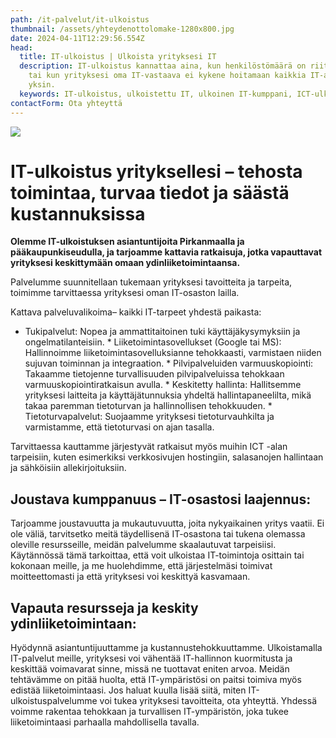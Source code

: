 ```yaml
---
path: /it-palvelut/it-ulkoistus
thumbnail: /assets/yhteydenottolomake-1280x800.jpg
date: 2024-04-11T12:29:56.554Z
head:
  title: IT-ulkoistus | Ulkoista yrityksesi IT
  description: IT-ulkoistus kannattaa aina, kun henkilöstömäärä on riittävän suuri
    tai kun yrityksesi oma IT-vastaava ei kykene hoitamaan kaikkia IT-asioita
    yksin.
  keywords: IT-ulkoistus, ulkoistettu IT, ulkoinen IT-kumppani, ICT-ulkoistus
contactForm: Ota yhteyttä
---
```

![](/assets/yhteydenottolomake-1280x800.jpg)

# IT-ulkoistus yrityksellesi – tehosta toimintaa, turvaa tiedot ja säästä kustannuksissa

**Olemme IT-ulkoistuksen asiantuntijoita Pirkanmaalla ja pääkaupunkiseudulla, ja tarjoamme kattavia ratkaisuja, jotka vapauttavat yrityksesi keskittymään omaan ydinliiketoimintaansa.** 

Palvelumme suunnitellaan tukemaan yrityksesi tavoitteita ja tarpeita, toimimme tarvittaessa yrityksesi oman IT-osaston lailla.

K﻿attava palveluvalikoima– kaikki IT-tarpeet yhdestä paikasta:

* T﻿ukipalvelut: Nopea ja ammattitaitoinen tuki käyttäjäkysymyksiin ja ongelmatilanteisiin.
*﻿ Liiketoimintasovellukset (Google tai MS): Hallinnoimme liiketoimintasovelluksianne tehokkaasti, varmistaen niiden sujuvan toiminnan ja integraation.
*﻿ Pilvipalveluiden varmuuskopiointi: Takaamme tietojenne turvallisuuden pilvipalveluissa tehokkaan varmuuskopiointiratkaisun avulla.
*﻿ Keskitetty hallinta: Hallitsemme yrityksesi laitteita ja käyttäjätunnuksia yhdeltä hallintapaneelilta, mikä takaa paremman tietoturvan ja hallinnollisen tehokkuuden.
*﻿ Tietoturvapalvelut: Suojaamme yrityksesi tietoturvauhkilta ja varmistamme, että tietoturvasi on ajan tasalla.

Tarvittaessa kauttamme järjestyvät ratkaisut myös muihin ICT -alan tarpeisiin, kuten esimerkiksi verkkosivujen hostingiin, salasanojen hallintaan ja sähköisiin allekirjoituksiin. 

## Joustava kumppanuus – IT-osastosi laajennus:


Tarjoamme joustavuutta ja mukautuvuutta, joita nykyaikainen yritys vaatii. Ei ole väliä, tarvitsetko meitä täydellisenä IT-osastona tai tukena olemassa oleville resursseille, meidän palvelumme skaalautuvat tarpeisiisi. Käytännössä tämä tarkoittaa, että voit ulkoistaa IT-toimintoja osittain tai kokonaan meille, ja me huolehdimme, että järjestelmäsi toimivat moitteettomasti ja että yrityksesi voi keskittyä kasvamaan.


## Vapauta resursseja ja keskity ydinliiketoimintaan:


Hyödynnä asiantuntijuuttamme ja kustannustehokkuuttamme. Ulkoistamalla IT-palvelut meille, yrityksesi voi vähentää IT-hallinnon kuormitusta ja keskittää voimavarat sinne, missä ne tuottavat eniten arvoa. Meidän tehtävämme on pitää huolta, että IT-ympäristösi on paitsi toimiva myös edistää liiketoimintaasi.
Jos haluat kuulla lisää siitä, miten IT-ulkoistuspalvelumme voi tukea yrityksesi tavoitteita, ota yhteyttä. Yhdessä voimme rakentaa tehokkaan ja turvallisen IT-ympäristön, joka tukee liiketoimintaasi parhaalla mahdollisella tavalla.
